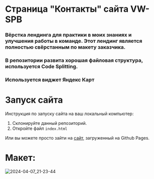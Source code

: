 # Страница "Контакты" сайта VW-SPB
### Вёрстка лендинга для практики в моих знаниях и улучшения работы в команде. Этот лендинг является полностью свёрстанным по макету заказчика. 
### В репозитории развита хорошая файловая структура, используется Code Splitting.
### Используется виджет Яндекс Карт

# Запуск сайта
Инструкция по запуску сайта на ваш локальный компьютер:
   1. Склонируйте данный репозиторий.
   2. Откройте файл ```index.html```
   
Или вы можете просто зайти на [сайт](https://evgeniywis.github.io/VW-SPB-Contacts/), загруженный на Github Pages.
# Макет:
![2024-04-07_21-23-44](https://github.com/KrisWis/VW-SPB-Contacts/assets/94256853/a54cefb3-ea0d-4e99-a770-73d6999540ab)
